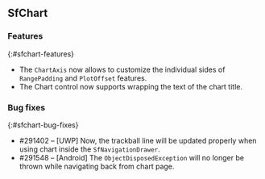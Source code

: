 ## SfChart

### Features
{:#sfchart-features}

* The `ChartAxis` now allows to customize the individual sides of `RangePadding` and `PlotOffset` features.
* The Chart control now supports wrapping the text of the chart title.

### Bug fixes
{:#sfchart-bug-fixes}

* \#291402 – [UWP] Now, the trackball line will be updated properly when using chart inside the `SfNavigationDrawer`.
* \#291548 – [Android] The `ObjectDisposedException` will no longer be thrown while navigating back from chart page. 
